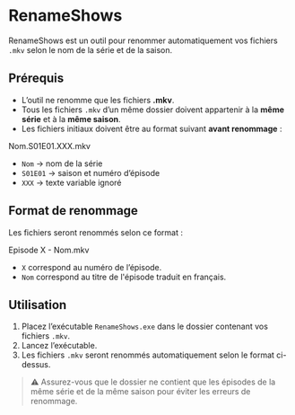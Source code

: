 # RenameShows

RenameShows est un outil pour renommer automatiquement vos fichiers `.mkv` selon le nom de la série et de la saison.  

## Prérequis

- L’outil ne renomme que les fichiers **.mkv**.  
- Tous les fichiers `.mkv` d’un même dossier doivent appartenir à la **même série** et à la **même saison**.  
- Les fichiers initiaux doivent être au format suivant **avant renommage** :  

Nom.S01E01.XXX.mkv

- `Nom` → nom de la série  
- `S01E01` → saison et numéro d’épisode  
- `XXX` → texte variable ignoré



## Format de renommage

Les fichiers seront renommés selon ce format :  

Episode X - Nom.mkv

- `X` correspond au numéro de l’épisode.  
- `Nom` correspond au titre de l'épisode traduit en français.  

## Utilisation

1. Placez l’exécutable `RenameShows.exe` dans le dossier contenant vos fichiers `.mkv`.  
2. Lancez l’exécutable.  
3. Les fichiers `.mkv` seront renommés automatiquement selon le format ci-dessus.  

> ⚠️ Assurez-vous que le dossier ne contient que les épisodes de la même série et de la même saison pour éviter les erreurs de renommage.